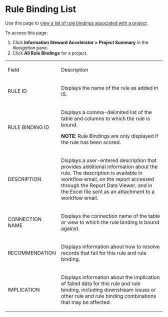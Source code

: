 # Rule Binding List

<div class="use">

Use this page to [view a list of rule bindings associated with a
project](../Use_Cases/View_Rule_Bindings).

</div>

To access this page:

1.  Click **Information Steward Accelerator \>**
    <span style="font-weight: bold;">Project Summary</span> in the
    *Navigation* pane.
2.  Click <span style="font-weight: bold;">All Rule Bindings</span> for
    a project.

<table>
<tbody>
<tr class="odd">
<td><p>Field</p></td>
<td><p>Description</p></td>
</tr>
<tr class="even">
<td><p>RULE ID</p></td>
<td><p>Displays the name of the rule as added in IS.</p></td>
</tr>
<tr class="odd">
<td><p>RULE BINDING ID</p></td>
<td><p>Displays a comma-delimited list of the table and columns to which the rule is bound.</p>
<p><strong>NOTE</strong>: Rule Bindings are only displayed if the rule has been scored.</p></td>
</tr>
<tr class="even">
<td><p>DESCRIPTION</p></td>
<td><p>Displays a user-entered description that provides additional information about the rule. The description is available in workflow email, on the report accessed through the Report Data Viewer, and in the Excel file sent as an attachment to a workflow email. </p></td>
</tr>
<tr class="odd">
<td><p>CONNECTION NAME</p></td>
<td><p>Displays the connection name of the table or view to which the rule binding is bound against.</p></td>
</tr>
<tr class="even">
<td><p>RECOMMENDATION</p></td>
<td><p>Displays information about how to resolve records that fail for this rule and rule binding.</p></td>
</tr>
<tr class="odd">
<td><p>IMPLICATION</p></td>
<td><p>Displays information about the implication of failed data for this rule and rule binding, including downstream issues or other rule and rule binding combinations that may be affected.</p></td>
</tr>
</tbody>
</table>
